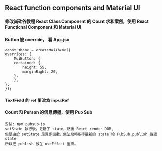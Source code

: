 ## React function components and Material UI

#### 修改尚硅谷教程 React Class Component 的 Count 求和案例，使用 React Functional Component 和 Material UI

#### Button 被 override， 看 App.jsx

    const theme = createMuiTheme({
    overrides: {
        MuiButton: {
        contained: {
            height: 55,
            marginRight: 20,
        },
        },
    },
    });

#### TextField 的 ref 要改為 inputRef

#### Count 和 Person 的信息傳遞，使用 Pub Sub

    安裝: npm pubsub-js
    setState 執行後，更新了 state，然後 React render DOM,
    但是由於 setState 是異步函數，無法及時取得最新的 state 給 PubSub.publish 傳遞 state
    所以把 publish 放在 useEffect 里面。
